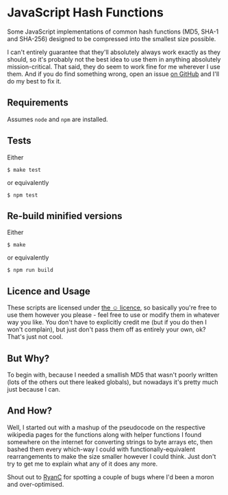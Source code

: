 # JavaScript Hash Functions

Some JavaScript implementations of common hash functions (MD5, SHA-1 and SHA-256) designed to be
compressed into the smallest size possible.

I can't entirely guarantee that they'll absolutely always work exactly as they should, so it's
probably not the best idea to use them in anything absolutely mission-critical. That said, they
do seem to work fine for me wherever I use them. And if you do find something wrong, open an issue
[on GitHub](https://github.com/jbt/js-crypto/issues) and I'll do my best to fix it.

## Requirements

Assumes `node` and `npm` are installed.

## Tests

Either
```
$ make test
```
or equivalently
```
$ npm test
```

## Re-build minified versions
Either
```
$ make
```
or equivalently
```
$ npm run build
```

## Licence and Usage

These scripts are licensed under [the ☺ licence](http://licence.visualidiot.com/), so basically
you're free to use them however you please - feel free to use or modify them in whatever way you like.
You don't have to explicitly credit me (but if you do then I won't complain), but just don't pass
them off as entirely your own, ok? That's just not cool.

## But Why?

To begin with, because I needed a smallish MD5 that wasn't poorly written (lots of the others out there
leaked globals), but nowadays it's pretty much just because I can.

## And How?

Well, I started out with a mashup of the pseudocode on the respective wikipedia pages for the functions
along with helper functions I found somewhere on the internet for converting strings to byte arrays etc,
then bashed them every which-way I could with functionally-equivalent rearrangements to make the size
smaller however I could think. Just don't try to get me to explain what any of it does any more.

Shout out to [RyanC](//github.com/ryancdotorg) for spotting a couple of bugs where I'd been a moron and over-optimised.
